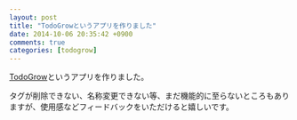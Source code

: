 ```yaml
---
layout: post
title: "TodoGrowというアプリを作りました"
date: 2014-10-06 20:35:42 +0900
comments: true
categories: [todogrow]
---
```


[TodoGrow](http://todogrow.herokuapp.com/)というアプリを作りました。

タグが削除できない、名称変更できない等、まだ機能的に至らないところもありますが、使用感などフィードバックをいただけると嬉しいです。
